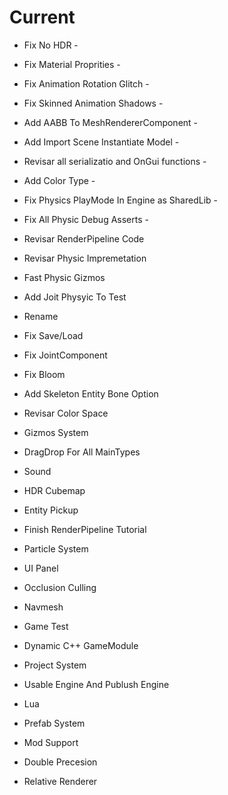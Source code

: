 # Current

* Fix No HDR -
* Fix Material Proprities -
* Fix Animation Rotation Glitch -
* Fix Skinned Animation Shadows - 
* Add AABB To MeshRendererComponent -
* Add Import Scene Instantiate Model -
* Revisar all serializatio and OnGui functions -
* Add Color Type - 
* Fix Physics PlayMode In Engine as SharedLib - 
* Fix All Physic Debug Asserts -

* Revisar RenderPipeline Code
* Revisar Physic Impremetation
* Fast Physic Gizmos
* Add Joit Physyic To Test
* Rename
* Fix Save/Load
* Fix JointComponent
* Fix Bloom
* Add Skeleton Entity Bone Option
* Revisar Color Space 
* Gizmos System
* DragDrop For All MainTypes
* Sound
* HDR Cubemap
* Entity Pickup
* Finish RenderPipeline Tutorial
* Particle System
* UI Panel

* Occlusion Culling
* Navmesh

* Game Test
* Dynamic C++ GameModule
* Project System
* Usable Engine And Publush Engine

* Lua
* Prefab System
* Mod Support
* Double Precesion
* Relative Renderer